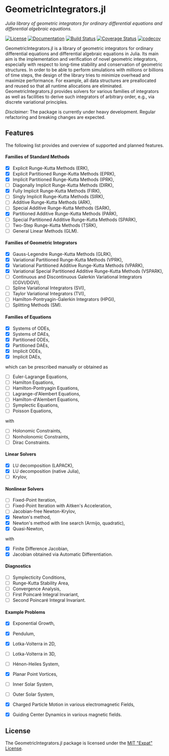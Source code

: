 
# GeometricIntegrators.jl

*Julia library of geometric integrators for ordinary differential equations and differential algebraic equations.*

[![License](https://img.shields.io/badge/license-MIT%20License-blue.svg)](LICENSE.md)
[![Documentation](https://img.shields.io/badge/docs-latest-blue.svg)](https://ddmgni.github.io/GeometricIntegrators.jl/latest/)
[![Build Status](https://travis-ci.org/DDMGNI/GeometricIntegrators.jl.svg?branch=master)](https://travis-ci.org/DDMGNI/GeometricIntegrators.jl)
[![Coverage Status](https://coveralls.io/repos/github/DDMGNI/GeometricIntegrators.jl/badge.svg)](https://coveralls.io/github/DDMGNI/GeometricIntegrators.jl)
[![codecov](https://codecov.io/gh/DDMGNI/GeometricIntegrators.jl/branch/master/graph/badge.svg)](https://codecov.io/gh/DDMGNI/GeometricIntegrators.jl)

GeometricIntegrators.jl is a library of geometric integrators for ordinary differential equations and differential algebraic equations in Julia. Its main aim is the implementation and verification of novel geometric integrators, especially with respect to long-time stability and conservation of geometric structures. In order to be able to perform simulations with millions or billions of time steps, the design of the library tries to minimize overhead and maximize performance. For example, all data structures are preallocated and reused so that all runtime allocations are eliminated. GeometricIntegrators.jl provides solvers for various families of integrators as well as facilities to derive such integrators of arbitrary order, e.g., via discrete variational principles.  

*Disclaimer:* The package is currently under heavy development. Regular refactoring and breaking changes are expected.


## Features

The following list provides and overview of supported and planned features.

#### Families of Standard Methods

- [x] Explicit Runge-Kutta Methods (ERK),
- [x] Explicit Partitioned Runge-Kutta Methods (EPRK),
- [x] Implicit Partitioned Runge-Kutta Methods (IPRK),
- [ ] Diagonally Implicit Runge-Kutta Methods (DIRK),
- [x] Fully Implicit Runge-Kutta Methods (FIRK),
- [ ] Singly Implicit Runge-Kutta Methods (SIRK),
- [ ] Additive Runge-Kutta Methods (ARK),
- [ ] Special Additive Runge-Kutta Methods (SARK),
- [x] Partitioned Additive Runge-Kutta Methods (PARK),
- [ ] Special Partitioned Additive Runge-Kutta Methods (SPARK),
- [ ] Two-Step Runge-Kutta Methods (TSRK),
- [ ] General Linear Methods (GLM).

#### Families of Geometric Integrators

- [x] Gauss-Legendre Runge-Kutta Methods (GLRK),
- [x] Variational Partitioned Runge-Kutta Methods (VPRK),
- [x] Variational Partitioned Additive Runge-Kutta Methods (VPARK),
- [x] Variational Special Partitioned Additive Runge-Kutta Methods (VSPARK),
- [ ] Continuous and Discontinuous Galerkin Variational Integrators (CGVI/DGVI),
- [ ] Spline Variational Integrators (SVI),
- [ ] Taylor Variational Integrators (TVI),
- [ ] Hamilton-Pontryagin-Galerkin Integrators (HPGI),
- [ ] Splitting Methods (SM).

#### Families of Equations

- [x] Systems of ODEs,
- [x] Systems of DAEs,
- [x] Partitioned ODEs,
- [x] Partitioned DAEs,
- [x] Implicit ODEs,
- [x] Implicit DAEs,

which can be prescribed manually or obtained as

- [ ] Euler-Lagrange Equations,
- [ ] Hamilton Equations,
- [ ] Hamilton-Pontryagin Equations,
- [ ] Lagrange-d'Alembert Equations,
- [ ] Hamilton-d'Alembert Equations,
- [ ] Symplectic Equations,
- [ ] Poisson Equations,

with

- [ ] Holonomic Constraints,
- [ ] Nonholonomic Constraints,
- [ ] Dirac Constraints.

#### Linear Solvers

- [x] LU decomposition (LAPACK),
- [x] LU decomposition (native Julia),
- [ ] Krylov,

#### Nonlinear Solvers

- [ ] Fixed-Point Iteration,
- [ ] Fixed-Point Iteration with Aitken's Acceleration,
- [ ] Jacobian-free Newton-Krylov,
- [x] Newton's method,
- [x] Newton's method with line search (Armijo, quadratic),
- [x] Quasi-Newton,

with

- [x] Finite Difference Jacobian,
- [x] Jacobian obtained via Automatic Differentiation.

#### Diagnostics

- [ ] Symplecticity Conditions,
- [ ] Runge-Kutta Stability Area,
- [ ] Convergence Analysis,
- [ ] First Poincaré Integral Invariant,
- [ ] Second Poincaré Integral Invariant.

#### Example Problems

- [x] Exponential Growth,
- [x] Pendulum,
- [x] Lotka-Volterra in 2D,
- [ ] Lotka-Volterra in 3D,
- [ ] Hénon-Heiles System,
- [x] Planar Point Vortices,
- [ ] Inner Solar System,
- [ ] Outer Solar System,
- [x] Charged Particle Motion in various electromagnetic Fields,
- [x] Guiding Center Dynamics in various magnetic fields.


## License

The GeometricIntegrators.jl package is licensed under the [MIT "Expat" License](LICENSE.md).
